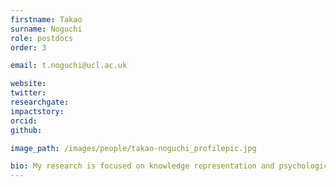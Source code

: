 ```yaml
---
firstname: Takao
surname: Noguchi
role: postdocs
order: 3

email: t.noguchi@ucl.ac.uk

website: 
twitter:
researchgate:
impactstory:
orcid:
github:

image_path: /images/people/takao-noguchi_profilepic.jpg

bio: My research is focused on knowledge representation and psychological processes of judgement and decision making. As a behavioural scientist by training, I take quantitative approaches to understand human behaviour.
---
```

